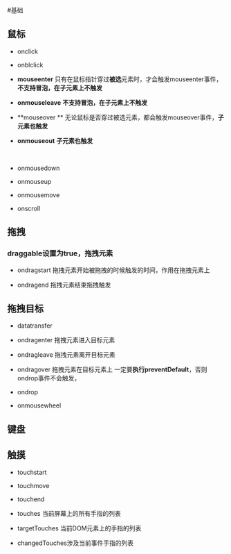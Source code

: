 #基础
## 鼠标

* onclick
* onblclick



* **mouseenter**      只有在鼠标指针穿过**被选**元素时，才会触发mouseenter事件，**不支持冒泡，在子元素上不触发**


* **onmouseleave**     **不支持冒泡，在子元素上不触发**



* **mouseover **  无论鼠标是否穿过被选元素，都会触发mouseover事件，**子元素也触发**


* **onmouseout**     **子元素也触发**

  ​


* onmousedown
* onmouseup
* onmousemove
* onscroll

## 拖拽

### draggable设置为true，拖拽元素

* ondragstart 拖拽元素开始被拖拽的时候触发的时间，作用在拖拽元素上


* ondragend 拖拽元素结束拖拽触发



## 拖拽目标

* datatransfer


* ondragenter 拖拽元素进入目标元素
* ondragleave  拖拽元素离开目标元素
* ondragover 拖拽元素在目标元素上 一定要**执行preventDefault**，否则ondrop事件不会触发，
* ondrop
* onmousewheel

## 键盘

## 触摸

* touchstart
* touchmove
* touchend



* touches 当前屏幕上的所有手指的列表
* targetTouches 当前DOM元素上的手指的列表
* changedTouches涉及当前事件手指的列表